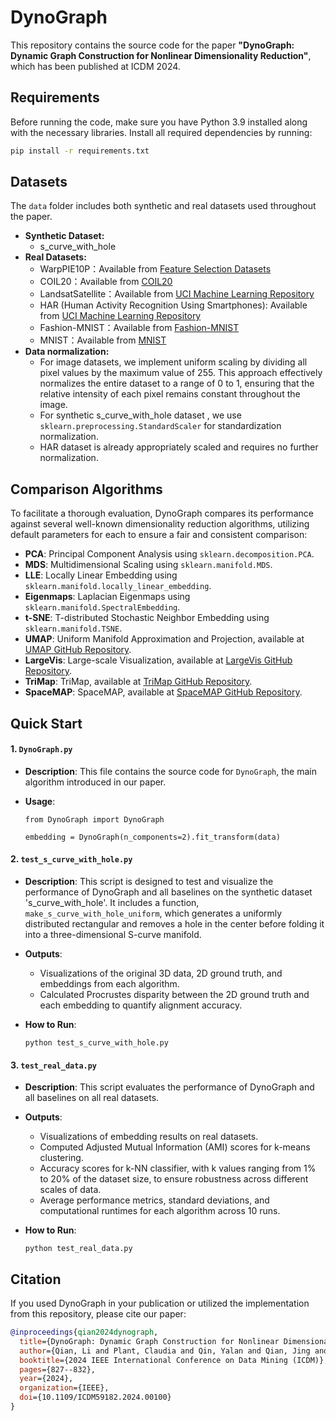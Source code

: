 # DynoGraph

This repository contains the source code for the paper **"DynoGraph: Dynamic Graph Construction for Nonlinear Dimensionality Reduction"**, which has been published at ICDM 2024.

## Requirements

Before running the code, make sure you have Python 3.9 installed along with the necessary libraries. Install all required dependencies by running: 

```bash
pip install -r requirements.txt
```

## Datasets

The `data` folder includes both synthetic and real datasets used throughout the paper. 

- **Synthetic Dataset:**
  - s_curve_with_hole
- **Real Datasets:**
  - WarpPIE10P：Available from [Feature Selection Datasets](https://jundongl.github.io/scikit-feature/datasets.html)
  - COIL20：Available from [COIL20](https://www.cs.columbia.edu/CAVE/software/softlib/coil-20.php)
  - LandsatSatellite：Available from [UCI Machine Learning Repository](https://archive.ics.uci.edu/dataset/146/statlog+landsat+satellite)
  - HAR (Human Activity Recognition Using Smartphones): Available from [UCI Machine Learning Repository](https://archive.ics.uci.edu/dataset/240/human+activity+recognition+using+smartphones)
  - Fashion-MNIST：Available from [Fashion-MNIST](https://github.com/zalandoresearch/fashion-mnist)
  - MNIST：Available from [MNIST](http://yann.lecun.com/exdb/mnist/)
- **Data normalization:**
  - For image datasets, we implement uniform scaling by dividing all pixel values by the maximum value of 255. This approach effectively normalizes the entire dataset to a range of 0 to 1, ensuring that the relative intensity of each pixel remains constant throughout the image.
  - For synthetic s_curve_with_hole dataset , we use `sklearn.preprocessing.StandardScaler` for standardization normalization. 
  - HAR dataset is already appropriately scaled and requires no further normalization.

## Comparison Algorithms

To facilitate a thorough evaluation, DynoGraph compares its performance against several well-known dimensionality reduction algorithms, utilizing default parameters for each to ensure a fair and consistent comparison:

- **PCA**: Principal Component Analysis using `sklearn.decomposition.PCA`.
- **MDS**: Multidimensional Scaling using `sklearn.manifold.MDS`.
- **LLE**: Locally Linear Embedding using  `sklearn.manifold.locally_linear_embedding`.
- **Eigenmaps**: Laplacian Eigenmaps using `sklearn.manifold.SpectralEmbedding`.
- **t-SNE**: T-distributed Stochastic Neighbor Embedding using `sklearn.manifold.TSNE`.
- **UMAP**: Uniform Manifold Approximation and Projection, available at [UMAP GitHub Repository](https://github.com/lmcinnes/umap).
- **LargeVis**: Large-scale Visualization, available at [LargeVis GitHub Repository](https://github.com/lferry007/LargeVis).
- **TriMap**: TriMap, available at [TriMap GitHub Repository](https://github.com/eamid/trimap).
- **SpaceMAP**: SpaceMAP, available at [SpaceMAP GitHub Repository](https://github.com/zuxinrui/SpaceMAP).

## Quick Start

#### 1. `DynoGraph.py`

- **Description**: This file contains the source code for `DynoGraph`, the main algorithm introduced in our paper. 

- **Usage**:

  ```
  from DynoGraph import DynoGraph
  
  embedding = DynoGraph(n_components=2).fit_transform(data)
  ```

#### 2. `test_s_curve_with_hole.py`

- **Description**: This script is designed to test and visualize the performance of DynoGraph and all baselines on the synthetic dataset 's_curve_with_hole'. It includes a function, `make_s_curve_with_hole_uniform`, which generates a uniformly distributed rectangular and removes a hole in the center before folding it into a three-dimensional S-curve manifold.

- **Outputs**:

  - Visualizations of the original 3D data, 2D ground truth, and embeddings from each algorithm.
  - Calculated Procrustes disparity between the 2D ground truth and each embedding to quantify alignment accuracy.

- **How to Run**:

  ```
  python test_s_curve_with_hole.py
  ```

#### 3. `test_real_data.py`

- **Description**: This script evaluates the performance of DynoGraph and all baselines on all real datasets. 

- **Outputs**:

  - Visualizations of embedding results on real datasets.
  - Computed Adjusted Mutual Information (AMI) scores for k-means clustering.
  - Accuracy scores for k-NN classifier, with k values ranging from 1% to 20% of the dataset size, to ensure robustness across different scales of data.
  - Average performance metrics, standard deviations, and computational runtimes for each algorithm across 10 runs.

- **How to Run**:

  ```
  python test_real_data.py
  ```

## Citation

If you used DynoGraph in your publication or utilized the implementation from this repository, please cite our paper:

```bibtex
@inproceedings{qian2024dynograph,
  title={DynoGraph: Dynamic Graph Construction for Nonlinear Dimensionality Reduction},
  author={Qian, Li and Plant, Claudia and Qin, Yalan and Qian, Jing and B{\"o}hm, Christian},
  booktitle={2024 IEEE International Conference on Data Mining (ICDM)},
  pages={827--832},
  year={2024},
  organization={IEEE},
  doi={10.1109/ICDM59182.2024.00100}
}
